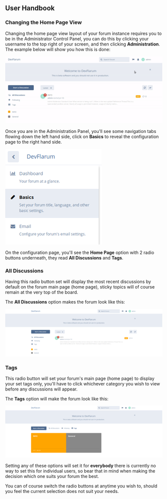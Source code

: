 ## User Handbook
### Changing the Home Page View


Changing the home page view layout of your forum instance requires you to be in the Administrator Control Panel, you can do this by clicking your username to the top right of your screen, and then clicking **Administration**. The example below will show you how this is done:

![Administration Link Screenshot](687474703a2f2f692e696d6775722e636f6d2f575a315a6a78392e676966.gif)

Once you are in the Administration Panel, you'll see some navigation tabs flowing down the left hand side, click on **Basics** to reveal the configuration page to the right hand side.

![Basics Screenshot](687474703a2f2f692e696d6775722e636f6d2f5a4d6767745a472e706e67.png)

On the configuration page, you'll see the **Home Page** option with 2 radio buttons underneath, they read **All Discussions** and **Tags**.

### All Discussions

Having this radio button set will display the most recent discussions by default on the forum main page (home page), sticky topics will of course remain at the very top of the board.

The **All Discussions** option makes the forum look like this:

![Screenshot of All Discussions](687474703a2f2f692e696d6775722e636f6d2f5256417a6d57662e706e67.png)

### Tags

This radio button will set your forum's main page (home page) to display your set tags only, you'll have to click whichever category you wish to view before any discussions will appear.

The **Tags** option will make the forum look like this:

![Screenshot of Tags option](687474703a2f2f692e696d6775722e636f6d2f446258557751612e706e67.png)

Setting any of these options will set it for **everybody** there is currently no way to set this for individual users, so bear that in mind when making the decision which one suits your forum the best.

You can of course switch the radio buttons at anytime you wish to, should you feel the current selection does not suit your needs.
